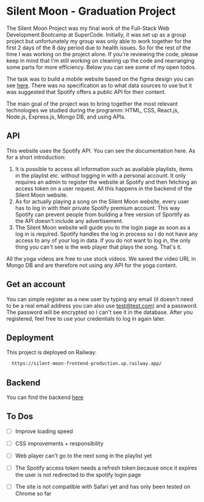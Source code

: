 # Silent Moon - Graduation Project

The Silent Moon Project was my final work of the Full-Stack Web Development Bootcamp at SuperCode. 
Initially, it was set up as a group project but unfortunately my group was only able to work together for the first 2 days of the 8 day period due to health 
issues. So for the rest of the time I was working on the project alone. If you're reviewing the code, please keep in mind that I'm still working on cleaning up 
the code and rearranging some parts for more efficiency. Below you can see some of my open todos. 

The task was to build a mobile website based on the figma design you can see [here](https://www.figma.com/file/vjj41U1G4KYqpBAoYzSPek/Silent-Moon?type=design&node-id=0-1&mode=design). There was no specification as to what data sources to use 
but it was suggested that Spotify offers a public API for their content. 

The main goal of the project was to bring together the most relevant technologies we studied during the programm: HTML, CSS, React.js, Node.js, Express.js, Mongo DB, 
and using APIs. 

## API

This website uses the Spotify API. You can see the documentation here. As for a short introduction: 
1. It is possible to access all information such as available playlists, items in the playlist etc. without logging in with a personal account. It only requires an admin to register the website at Spotify and then fetching an access token on a user request. All this happens in the backend of the Silent Moon website.
2. As for actually playing a song on the Silent Moon website, every user has to log in with their private Spotify premium account. This way Spotify can prevent people from building a free version of Sportify as the API doesn't include any advertisement.
3. The Silent Moon website will guide you to the login page as soon as a log in is required. Spotify handles the log in process so I do not have any access to any of your log in data. If you do not want to log in, the only thing you can't see is the web player that plays the song. That's it.

All the yoga videos are free to use stock videos. We saved the video URL in Mongo DB and are therefore not using any API for the yoga content.

## Get an account 
You can simple register as a new user by typing any email (it doesn't need to be a real email address you can also use test@test.com) and a password. The password will be encrypted so I can't see it in the database. After you registered, feel free to use your credentials to log in again later. 

## Deployment

This project is deployed on Railway:

```bash
  https://silent-moon-frontend-production.up.railway.app/
```

## Backend
You can find the backend [here](https://github.com/veronicamayer/silent-moon-backend)

## To Dos
- [ ] Improve loading speed
- [ ] CSS improvements + responsibility
- [ ] Web player can't go to the next song in the playlist yet
- [ ] The Spotify access token needs a refresh token because once it expires the user is not redirected to the spotify login page
- [ ] The site is not compatible with Safari yet and has only been tested on Chrome so far



